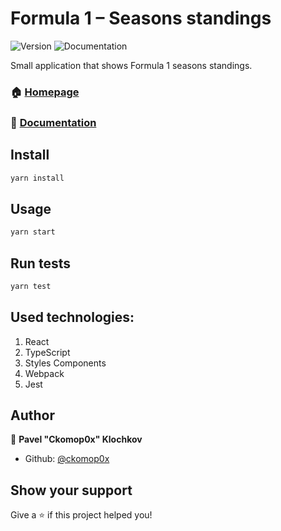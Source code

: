 # Formula 1 – Seasons standings
![Version](https://img.shields.io/badge/version-2.2.2-blue.svg?cacheSeconds=2592000)
![Documentation](https://img.shields.io/badge/documentation-yes-brightgreen.svg)

Small application that shows Formula 1 seasons standings.  
  
### 🏠 [Homepage](https://f1-seasons.now.sh)
### 📄 [Documentation](https://github.com/ckomop0x/f1-seasons)

## Install

```sh
yarn install
```

## Usage

```sh
yarn start
```

## Run tests

```sh
yarn test
```

## Used technologies:
1. React
2. TypeScript
3. Styles Components
4. Webpack
5. Jest

## Author

👤 **Pavel "Ckomop0x" Klochkov**

* Github: [@ckomop0x](https://github.com/ckomop0x)

## Show your support

Give a ⭐️ if this project helped you!
